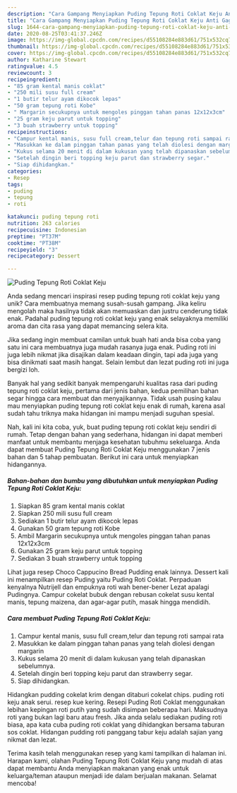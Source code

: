 ```yaml
---
description: "Cara Gampang Menyiapkan Puding Tepung Roti Coklat Keju Anti Gagal"
title: "Cara Gampang Menyiapkan Puding Tepung Roti Coklat Keju Anti Gagal"
slug: 1644-cara-gampang-menyiapkan-puding-tepung-roti-coklat-keju-anti-gagal
date: 2020-08-25T03:41:37.246Z
image: https://img-global.cpcdn.com/recipes/d55108284e883d61/751x532cq70/puding-tepung-roti-coklat-keju-foto-resep-utama.jpg
thumbnail: https://img-global.cpcdn.com/recipes/d55108284e883d61/751x532cq70/puding-tepung-roti-coklat-keju-foto-resep-utama.jpg
cover: https://img-global.cpcdn.com/recipes/d55108284e883d61/751x532cq70/puding-tepung-roti-coklat-keju-foto-resep-utama.jpg
author: Katharine Stewart
ratingvalue: 4.5
reviewcount: 3
recipeingredient:
- "85 gram kental manis coklat"
- "250 mili susu full cream"
- "1 butir telur ayam dikocok lepas"
- "50 gram tepung roti Kobe"
- " Margarin secukupnya untuk mengoles pinggan tahan panas 12x12x3cm"
- "25 gram keju parut untuk topping"
- "3 buah strawberry untuk topping"
recipeinstructions:
- "Campur kental manis, susu full cream,telur dan tepung roti sampai rata"
- "Masukkan ke dalam pinggan tahan panas yang telah diolesi dengan margarin"
- "Kukus selama 20 menit di dalam kukusan yang telah dipanaskan sebelumnya."
- "Setelah dingin beri topping keju parut dan strawberry segar."
- "Siap dihidangkan."
categories:
- Resep
tags:
- puding
- tepung
- roti

katakunci: puding tepung roti 
nutrition: 263 calories
recipecuisine: Indonesian
preptime: "PT37M"
cooktime: "PT38M"
recipeyield: "3"
recipecategory: Dessert

---
```



![Puding Tepung Roti Coklat Keju](https://img-global.cpcdn.com/recipes/d55108284e883d61/751x532cq70/puding-tepung-roti-coklat-keju-foto-resep-utama.jpg)

Anda sedang mencari inspirasi resep puding tepung roti coklat keju yang unik? Cara membuatnya memang susah-susah gampang. Jika keliru mengolah maka hasilnya tidak akan memuaskan dan justru cenderung tidak enak. Padahal puding tepung roti coklat keju yang enak selayaknya memiliki aroma dan cita rasa yang dapat memancing selera kita.

Jika sedang ingin membuat camilan untuk buah hati anda bisa coba yang satu ini cara membuatnya juga mudah rasanya juga enak. Puding roti ini juga lebih nikmat jika disajikan dalam keadaan dingin, tapi ada juga yang bisa dinikmati saat masih hangat. Selain lembut dan lezat puding roti ini juga bergizi loh.

Banyak hal yang sedikit banyak mempengaruhi kualitas rasa dari puding tepung roti coklat keju, pertama dari jenis bahan, kedua pemilihan bahan segar hingga cara membuat dan menyajikannya. Tidak usah pusing kalau mau menyiapkan puding tepung roti coklat keju enak di rumah, karena asal sudah tahu triknya maka hidangan ini mampu menjadi suguhan spesial.


Nah, kali ini kita coba, yuk, buat puding tepung roti coklat keju sendiri di rumah. Tetap dengan bahan yang sederhana, hidangan ini dapat memberi manfaat untuk membantu menjaga kesehatan tubuhmu sekeluarga. Anda dapat membuat Puding Tepung Roti Coklat Keju menggunakan 7 jenis bahan dan 5 tahap pembuatan. Berikut ini cara untuk menyiapkan hidangannya.

<!--inarticleads1-->

##### Bahan-bahan dan bumbu yang dibutuhkan untuk menyiapkan Puding Tepung Roti Coklat Keju:

1. Siapkan 85 gram kental manis coklat
1. Siapkan 250 mili susu full cream
1. Sediakan 1 butir telur ayam dikocok lepas
1. Gunakan 50 gram tepung roti Kobe
1. Ambil  Margarin secukupnya untuk mengoles pinggan tahan panas 12x12x3cm
1. Gunakan 25 gram keju parut untuk topping
1. Sediakan 3 buah strawberry untuk topping


Lihat juga resep Choco Cappucino Bread Pudding enak lainnya. Dessert kali ini menampilkan resep Puding yaitu Puding Roti Coklat. Perpaduan kenyalnya Nutrijell dan empuknya roti wah bener-bener Lezat apalagi Pudingnya. Campur cokelat bubuk dengan rebusan cokelat susu kental manis, tepung maizena, dan agar-agar putih, masak hingga mendidih. 

<!--inarticleads2-->

##### Cara membuat Puding Tepung Roti Coklat Keju:

1. Campur kental manis, susu full cream,telur dan tepung roti sampai rata
1. Masukkan ke dalam pinggan tahan panas yang telah diolesi dengan margarin
1. Kukus selama 20 menit di dalam kukusan yang telah dipanaskan sebelumnya.
1. Setelah dingin beri topping keju parut dan strawberry segar.
1. Siap dihidangkan.


Hidangkan pudding cokelat krim dengan ditaburi cokelat chips. puding roti keju anak serui. resep kue kering. Resepi Puding Roti Coklat menggunakan lebihan kepingan roti putih yang sudah disimpan beberapa hari. Maksudnya roti yang bukan lagi baru atau fresh. Jika anda selalu sediakan puding roti biasa, apa kata cuba puding roti coklat yang dihidangkan bersama taburan sos coklat. Hidangan pudding roti panggang tabur keju adalah sajian yang nikmat dan lezat. 

Terima kasih telah menggunakan resep yang kami tampilkan di halaman ini. Harapan kami, olahan Puding Tepung Roti Coklat Keju yang mudah di atas dapat membantu Anda menyiapkan makanan yang enak untuk keluarga/teman ataupun menjadi ide dalam berjualan makanan. Selamat mencoba!
